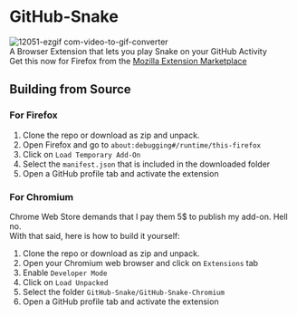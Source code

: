 # GitHub-Snake
![12051-ezgif com-video-to-gif-converter](https://github.com/user-attachments/assets/9b7b12f0-3aaa-4f8c-bde2-f935c91cfeaf)  
A Browser Extension that lets you play Snake on your GitHub Activity    
Get this now for Firefox from the [Mozilla Extension Marketplace](https://addons.mozilla.org/en-US/firefox/addon/github-snake-game/)


## Building from Source
### For Firefox
1. Clone the repo or download as zip and unpack.
2. Open Firefox and go to `about:debugging#/runtime/this-firefox`
3. Click on `Load Temporary Add-On`
4. Select the `manifest.json` that is included in the downloaded folder
5. Open a GitHub profile tab and activate the extension


### For Chromium
Chrome Web Store demands that I pay them 5$ to publish my add-on. Hell no.  
With that said, here is how to build it yourself:
1. Clone the repo or download as zip and unpack.
2. Open your Chromium web browser and click on `Extensions` tab
3. Enable `Developer Mode`
4. Click on `Load Unpacked`
5. Select the folder `GitHub-Snake/GitHub-Snake-Chromium`
6. Open a GitHub profile tab and activate the extension


